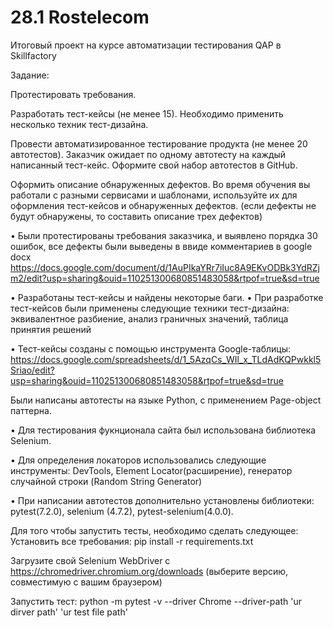 # 28.1 Rostelecom

Итоговый проект на курсе автоматизации тестирования QAP в Skillfactory

Задание:

Протестировать требования.

Разработать тест-кейсы (не менее 15). Необходимо применить несколько техник тест-дизайна.

Провести автоматизированное тестирование продукта (не менее 20 автотестов). Заказчик ожидает по одному автотесту на каждый написанный тест-кейс. Оформите свой набор автотестов в GitHub.

Оформить описание обнаруженных дефектов. Во время обучения вы работали с разными сервисами и шаблонами, используйте их для оформления тест-кейсов и обнаруженных дефектов. (если дефекты не будут обнаружены, то составить описание трех дефектов)


• Были протестированы требования заказчика, и выявлено порядка 30 ошибок, все дефекты были выведены в ввиде комментариев в google docx
https://docs.google.com/document/d/1AuPIkaYRr7iIuc8A9EKvODBk3YdRZjm2/edit?usp=sharing&ouid=110251300680851483058&rtpof=true&sd=true

• Разработаны тест-кейсы и найдены некоторые баги.
• При разработке тест-кейсов были применены следующие техники тест-дизайна: 
эквивалентное разбиение, 
анализ граничных значений, 
таблица принятия решений


• Тест-кейсы созданы с помощью инструмента Google-таблицы: 
https://docs.google.com/spreadsheets/d/1_5AzqCs_WIl_x_TLdAdKQPwkkl5Sriao/edit?usp=sharing&ouid=110251300680851483058&rtpof=true&sd=true

Были написаны автотесты на языке Python, с применением Page-object паттерна.

• Для тестирования фукнционала сайта был использована библиотека Selenium.

• Для определения локаторов использовались следующие инструменты: DevTools, Element Locator(расширение), генератор случайной строки (Random String Generator)

• При написании автотестов дополнительно установлены библиотеки: pytest(7.2.0), selenium (4.7.2), pytest-selenium(4.0.0).

Для того чтобы запустить тесты, необходимо сделать следующее:
Установить все требования: pip install -r requirements.txt

Загрузите свой Selenium WebDriver с https://chromedriver.chromium.org/downloads (выберите версию, совместимую с вашим браузером)

Запустить тест: python -m pytest -v --driver Chrome --driver-path 'ur dirver path' 'ur test file path'
